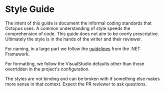# Style Guide

The intent of this guide is document the informal coding standards that Octopus uses. A common understanding of style speeds the comprehension of code. This guide does not aim to be overly prescriptive. Ultimately the style is in the hands of the writer and their reviewer.

For naming, in a large part we follow the  [guidelines](https://docs.microsoft.com/en-us/dotnet/standard/design-guidelines/naming-guidelines) from the .NET Framework. 

For formatting, we follow the VisualStudio defaults other than those overridden in the project's configuration.

The styles are not binding and can be broken with if something else makes more sense in that context. Expect the PR reviewer to ask questions.